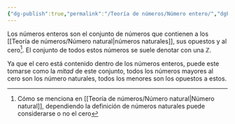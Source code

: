 ```yaml
---
{"dg-publish":true,"permalink":"/Teoría de números/Número entero/","dgPassFrontmatter":true}
---
```


Los números enteros son el conjunto de números que contienen a los [[Teoría de números/Número natural\|números naturales]], sus opuestos y al cero[^1]. El conjunto de todos estos números se suele denotar con una $\mathbb{Z}$.

Ya que el cero está contenido dentro de los números enteros, puede este tomarse como la *mitad* de este conjunto, todos los números mayores al cero son los número naturales, todos los menores son los opuestos a estos.

[^1]: Cómo se menciona en [[Teoría de números/Número natural\|Número natural]], dependiendo la definición de números naturales puede considerarse o no el cero